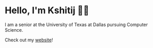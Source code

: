 <!--
**K-Kulshrestha/K-Kulshrestha** is a ✨ _special_ ✨ repository because its `README.md` (this file) appears on your GitHub profile.
-->
<h1 align="left">Hello, I'm Kshitij 👋🏽</h1>
<p align="left">I am a senior at the University of Texas at Dallas pursuing Computer Science.</p>
<p align="left">Check out my <a href="https://k-kulshrestha.vercel.app/">website</a>!</p>
